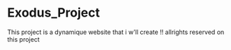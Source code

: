 # Exodus_Project
This project is a dynamique website that i w'll create !!
allrights reserved on this project
